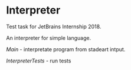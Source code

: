 # Interpreter

Test task for JetBrains Internship 2018.

An interpreter for simple language.

*Main* - interpretate program from stadeart intput.

*InterpreterTests* - run tests

